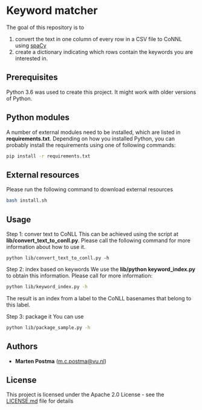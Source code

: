 # Keyword matcher

The goal of this repository is to 
1. convert the text in one column of every row in a CSV file to CoNNL using [spaCy](https://spacy.io/)
2. create a dictionary indicating which rows contain the keywords you are interested in.

## Prerequisites
Python 3.6 was used to create this project. It might work with older versions of Python.

## Python modules
A number of external modules need to be installed, which are listed in **requirements.txt**.
Depending on how you installed Python, you can probably install the requirements using one of following commands:
```bash
pip install -r requirements.txt
```

## External resources
Please run the following command to download external resources

```bash
bash install.sh
```

## Usage

Step 1: conver text to CoNLL
This can be achieved using the script at **lib/convert_text_to_conll.py**.
Please call the following command for more information about how to use it.
```
python lib/convert_text_to_conll.py -h
```

Step 2: index based on keywords
We use the **lib/python keyword_index.py** to obtain this information.
Please call for more information:

```bash
python lib/keyword_index.py -h
```

The result is an index from a label to the CoNLL basenames that belong
to this label.

Step 3: package it
You can use

```bash
python lib/package_sample.py -h
```

## Authors
* **Marten Postma** (m.c.postma@vu.nl)

## License
This project is licensed under the Apache 2.0 License - see the [LICENSE.md](LICENSE.md) file for details
